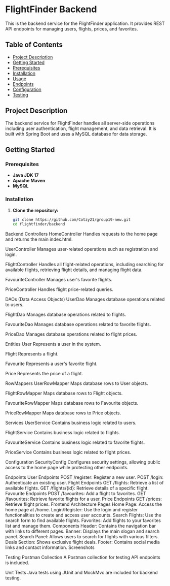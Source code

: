 # FlightFinder Backend

This is the backend service for the FlightFinder application. It provides REST API endpoints for managing users, flights, prices, and favorites.

## Table of Contents

- [Project Description](#project-description)
- [Getting Started](#getting-started)
- [Prerequisites](#prerequisites)
- [Installation](#installation)
- [Usage](#usage)
- [Endpoints](#endpoints)
- [Configuration](#configuration)
- [Testing](#testing)

## Project Description

The backend service for FlightFinder handles all server-side operations including user authentication, flight management, and data retrieval. It is built with Spring Boot and uses a MySQL database for data storage.

## Getting Started

### Prerequisites

- **Java JDK 17**
- **Apache Maven**
- **MySQL**

### Installation

1. **Clone the repository:**
   ```bash
   git clone https://github.com/Cotzy21/group19-new.git
   cd flightfinder/backend
Backend
Controllers
HomeController
Handles requests to the home page and returns the main index.html.

UserController
Manages user-related operations such as registration and login.

FlightController
Handles all flight-related operations, including searching for available flights, retrieving flight details, and managing flight data.

FavouriteController
Manages user's favorite flights.

PriceController
Handles flight price-related queries.

DAOs (Data Access Objects)
UserDao
Manages database operations related to users.

FlightDao
Manages database operations related to flights.

FavouriteDao
Manages database operations related to favorite flights.

PriceDao
Manages database operations related to flight prices.

Entities
User
Represents a user in the system.

Flight
Represents a flight.

Favourite
Represents a user's favorite flight.

Price
Represents the price of a flight.

RowMappers
UserRowMapper
Maps database rows to User objects.

FlightRowMapper
Maps database rows to Flight objects.

FavouriteRowMapper
Maps database rows to Favourite objects.

PriceRowMapper
Maps database rows to Price objects.

Services
UserService
Contains business logic related to users.

FlightService
Contains business logic related to flights.

FavouriteService
Contains business logic related to favorite flights.

PriceService
Contains business logic related to flight prices.

Configuration
SecurityConfig
Configures security settings, allowing public access to the home page while protecting other endpoints.

Endpoints
User Endpoints
POST /register: Register a new user.
POST /login: Authenticate an existing user.
Flight Endpoints
GET /flights: Retrieve a list of available flights.
GET /flights/{id}: Retrieve details of a specific flight.
Favourite Endpoints
POST /favourites: Add a flight to favorites.
GET /favourites: Retrieve favorite flights for a user.
Price Endpoints
GET /prices: Retrieve flight prices.
Frontend
Architecture
Pages
Home Page: Access the home page at /home.
Login/Register: Use the login and register functionalities to create and access user accounts.
Search Flights: Use the search form to find available flights.
Favorites: Add flights to your favorites list and manage them.
Components
Header: Contains the navigation bar with links to different pages.
Banner: Displays the main slogan and search panel.
Search Panel: Allows users to search for flights with various filters.
Deals Section: Shows exclusive flight deals.
Footer: Contains social media links and contact information.
Screenshots


Testing
Postman Collection
A Postman collection for testing API endpoints is included.

Unit Tests
Java tests using JUnit and MockMvc are included for backend testing.

